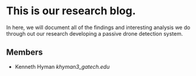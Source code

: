 # This is our research blog.

In here, we will document all of the findings and interesting analysis we do
through out our research developing a passive drone detection system.


## Members
- Kenneth Hyman _khyman3_gatech.edu_

